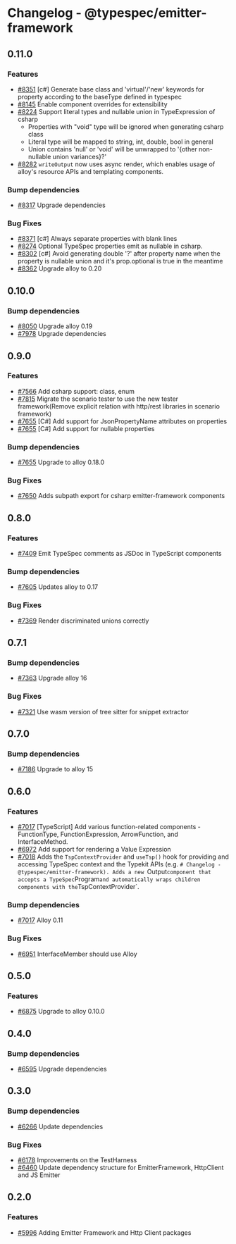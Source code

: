 # Changelog - @typespec/emitter-framework

## 0.11.0

### Features

- [#8351](https://github.com/microsoft/typespec/pull/8351) [c#] Generate base class and 'virtual'/'new' keywords for property according to the baseType defined in typespec
- [#8145](https://github.com/microsoft/typespec/pull/8145) Enable component overrides for extensibility
- [#8224](https://github.com/microsoft/typespec/pull/8224) Support literal types and nullable union in TypeExpression of csharp
  - Properties with "void" type will be ignored when generating csharp class
  - Literal type will be mapped to string, int, double, bool in general
  - Union contains 'null' or 'void' will be unwrapped to '{other non-nullable union variances}?'
- [#8282](https://github.com/microsoft/typespec/pull/8282) `writeOutput` now uses async render, which enables usage of alloy's resource APIs and templating components.

### Bump dependencies

- [#8317](https://github.com/microsoft/typespec/pull/8317) Upgrade dependencies

### Bug Fixes

- [#8371](https://github.com/microsoft/typespec/pull/8371) [c#] Always separate properties with blank lines
- [#8274](https://github.com/microsoft/typespec/pull/8274) Optional TypeSpec properties emit as nullable in csharp.
- [#8302](https://github.com/microsoft/typespec/pull/8302) [c#] Avoid generating double '?' after property name when the property is nullable union and it's prop.optional is true in the meantime
- [#8362](https://github.com/microsoft/typespec/pull/8362) Upgrade alloy to 0.20


## 0.10.0

### Bump dependencies

- [#8050](https://github.com/microsoft/typespec/pull/8050) Upgrade alloy 0.19
- [#7978](https://github.com/microsoft/typespec/pull/7978) Upgrade dependencies


## 0.9.0

### Features

- [#7566](https://github.com/microsoft/typespec/pull/7566) Add csharp support: class, enum
- [#7815](https://github.com/microsoft/typespec/pull/7815) Migrate the scenario tester to use the new tester framework(Remove explicit relation with http/rest libraries in scenario framework)
- [#7655](https://github.com/microsoft/typespec/pull/7655) [C#] Add support for JsonPropertyName attributes on properties
- [#7655](https://github.com/microsoft/typespec/pull/7655) [C#] Add support for nullable properties

### Bump dependencies

- [#7655](https://github.com/microsoft/typespec/pull/7655) Upgrade to alloy 0.18.0

### Bug Fixes

- [#7650](https://github.com/microsoft/typespec/pull/7650) Adds subpath export for csharp emitter-framework components

## 0.8.0

### Features

- [#7409](https://github.com/microsoft/typespec/pull/7409) Emit TypeSpec comments as JSDoc in TypeScript components

### Bump dependencies

- [#7605](https://github.com/microsoft/typespec/pull/7605) Updates alloy to 0.17

### Bug Fixes

- [#7369](https://github.com/microsoft/typespec/pull/7369) Render discriminated unions correctly

## 0.7.1

### Bump dependencies

- [#7363](https://github.com/microsoft/typespec/pull/7363) Upgrade alloy 16

### Bug Fixes

- [#7321](https://github.com/microsoft/typespec/pull/7321) Use wasm version of tree sitter for snippet extractor

## 0.7.0

### Bump dependencies

- [#7186](https://github.com/microsoft/typespec/pull/7186) Upgrade to alloy 15

## 0.6.0

### Features

- [#7017](https://github.com/microsoft/typespec/pull/7017) [TypeScript] Add various function-related components - FunctionType, FunctionExpression, ArrowFunction, and InterfaceMethod.
- [#6972](https://github.com/microsoft/typespec/pull/6972) Add support for rendering a Value Expression
- [#7018](https://github.com/microsoft/typespec/pull/7018) Adds the `TspContextProvider` and `useTsp()` hook for providing and accessing TypeSpec context and the Typekit APIs (e.g. `# Changelog - @typespec/emitter-framework). Adds a new `Output`component that accepts a TypeSpec`Program`and automatically wraps children components with the`TspContextProvider`.

### Bump dependencies

- [#7017](https://github.com/microsoft/typespec/pull/7017) Alloy 0.11

### Bug Fixes

- [#6951](https://github.com/microsoft/typespec/pull/6951) InterfaceMember should use Alloy

## 0.5.0

### Features

- [#6875](https://github.com/microsoft/typespec/pull/6875) Upgrade to alloy 0.10.0

## 0.4.0

### Bump dependencies

- [#6595](https://github.com/microsoft/typespec/pull/6595) Upgrade dependencies

## 0.3.0

### Bump dependencies

- [#6266](https://github.com/microsoft/typespec/pull/6266) Update dependencies

### Bug Fixes

- [#6178](https://github.com/microsoft/typespec/pull/6178) Improvements on the TestHarness
- [#6460](https://github.com/microsoft/typespec/pull/6460) Update dependency structure for EmitterFramework, HttpClient and JS Emitter

## 0.2.0

### Features

- [#5996](https://github.com/microsoft/typespec/pull/5996) Adding Emitter Framework and Http Client packages
